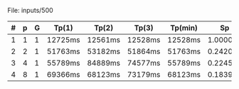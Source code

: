 File: inputs/500


| # | p | G | Tp(1) | Tp(2) | Tp(3) | Tp(min) | Sp | Ep |
|---|---|---|-------|-------|-------|----|----|----|
| 1  | 1  | 1  | 12725ms | 12561ms | 12528ms | 12528ms | 1.000000 | 1.000000 |
| 2  | 2  | 1  | 51763ms | 53182ms | 51864ms | 51763ms | 0.242026 | 0.121013 |
| 3  | 4  | 1  | 55789ms | 84889ms | 74577ms | 55789ms | 0.224560 | 0.056140 |
| 4  | 8  | 1  | 69366ms | 68123ms | 73179ms | 68123ms | 0.183903 | 0.022988 |
